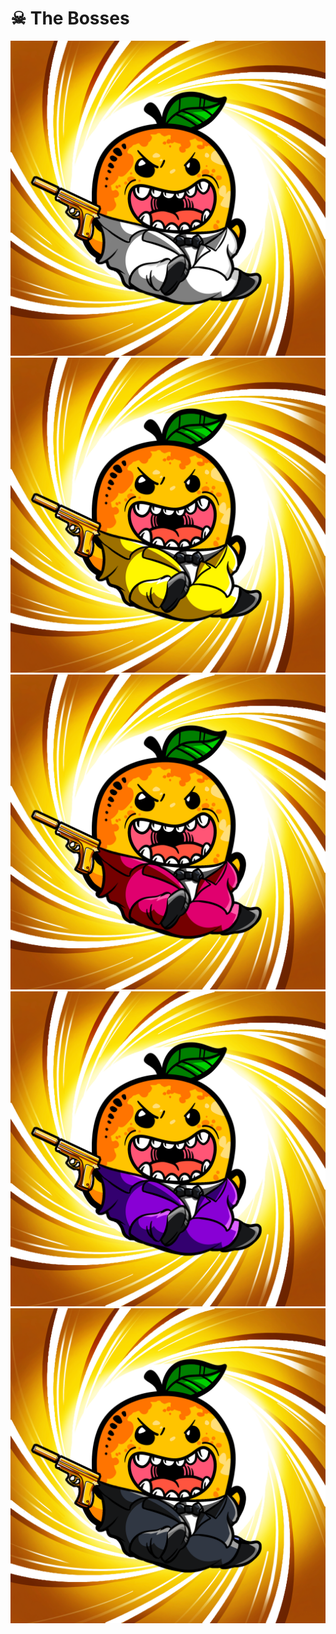 # ☠ The Bosses

![](<../../../.gitbook/assets/image (7) (1) (1) (1) (1) (1).png>)![](<../../../.gitbook/assets/image (11) (1) (1) (1).png>)![](<../../../.gitbook/assets/image (6) (1) (1) (1).png>)![](<../../../.gitbook/assets/image (8) (1).png>)![](<../../../.gitbook/assets/image (10) (1).png>)
